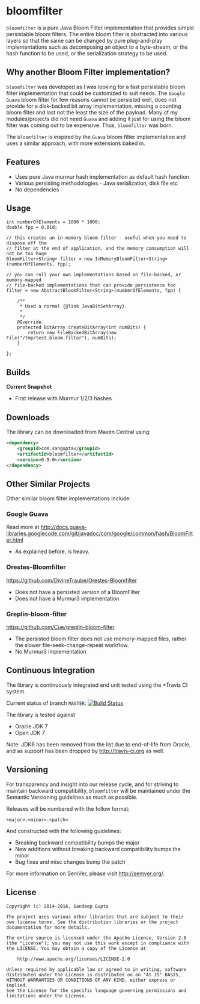 # bloomfilter

`bloomfilter` is a pure Java Bloom Filter implementation that provides simple persistable bloom filters. The
entire bloom filter is abstracted into various layers so that the same can be changed by pure plug-and-play implementations
such as decomposing an object to a byte-stream, or the hash function to be used, or the serialization strategy to
be used.

## Why another Bloom Filter implementation?


`bloomfilter` was developed as I was looking for a fast persistable bloom filter implementation that could
be customized to suit needs. The `Google Guava` bloom filter for few reasons cannot be persisted well, does not
provide for a disk-backed bit array implementation, missing a counting bloom filter and last not the least 
the size of the payload. Many of my modules/projects did not need `Guava` and adding it just for using the 
bloom filter was coming out to be expensive. Thus, `bloomfilter` was born.

The `bloomfilter` is inspired by the `Guava` bloom filter implementation and uses a similar approach, with 
more extensions baked in.

## Features

* Uses pure Java murmur hash implementation as default hash function
* Various persisting methodologies - Java serialization, disk file etc
* No dependencies

## Usage

```
int numberOfElements = 1000 * 1000;
double fpp = 0.01d;

// this creates an in-memory bloom filter - useful when you need to dispose off the
// filter at the end of application, and the memory consumption will not be too huge
BloomFilter<String> filter = new InMemoryBloomFilter<String>(numberOfElements, fpp);

// you can roll your own implementations based on file-backed, or memory-mapped 
// file-backed implementations that can provide persistence too
filter = new AbstractBloomFilter<String>(numberOfElements, fpp) {

	/**
	 * Used a normal {@link JavaBitSetArray}.
	 * 
	 */
	@Override
	protected BitArray createBitArray(int numBits) {
		return new FileBackedBitArray(new File("/tmp/test.bloom.filter"), numBits);
	}
	
};
```

## Builds

**Current Snapshot**

* First release with Murmur 1/2/3 hashes

## Downloads

The library can be downloaded from Maven Central using:

```xml
<dependency>
    <groupId>com.sangupta</groupId>
    <artifactId>bloomfilter</artifactId>
    <version>0.9.0</version>
</dependency>
```

## Other Similar Projects

Other similar bloom filter implementations include:

### Google Guava
Read more at http://docs.guava-libraries.googlecode.com/git/javadoc/com/google/common/hash/BloomFilter.html

* As explained before, is heavy.

### Orestes-Bloomfilter
https://github.com/DivineTraube/Orestes-Bloomfilter

* Does not have a persisted version of a BloomFilter
* Does not have a Murmur3 implementation

### Greplin-bloom-filter 
https://github.com/Cue/greplin-bloom-filter

* The persisted bloom filter does not use memory-mapped files, rather the slower file-seek-change-repeat workflow. 
* No Murmur3 implementation

## Continuous Integration

The library is continuously integrated and unit tested using the *Travis CI system.

Current status of branch `MASTER`: [![Build Status](https://secure.travis-ci.org/sangupta/bloomfilter.png?branch=master)](http://travis-ci.org/sangupta/bloomfilter)

The library is tested against

* Oracle JDK 7
* Open JDK 7

Note: JDK6 has been removed from the list due to end-of-life from Oracle, and as support has been dropped by
http://travis-ci.org as well.

## Versioning

For transparency and insight into our release cycle, and for striving to maintain backward compatibility, 
`bloomfilter` will be maintained under the Semantic Versioning guidelines as much as possible.

Releases will be numbered with the follow format:

`<major>.<minor>.<patch>`

And constructed with the following guidelines:

* Breaking backward compatibility bumps the major
* New additions without breaking backward compatibility bumps the minor
* Bug fixes and misc changes bump the patch

For more information on SemVer, please visit http://semver.org/.

## License

```
Copyright (c) 2014-2016, Sandeep Gupta

The project uses various other libraries that are subject to their
own license terms. See the distribution libraries or the project
documentation for more details.

The entire source is licensed under the Apache License, Version 2.0 
(the "License"); you may not use this work except in compliance with
the LICENSE. You may obtain a copy of the License at

	http://www.apache.org/licenses/LICENSE-2.0

Unless required by applicable law or agreed to in writing, software
distributed under the License is distributed on an "AS IS" BASIS,
WITHOUT WARRANTIES OR CONDITIONS OF ANY KIND, either express or implied.
See the License for the specific language governing permissions and
limitations under the License.
```
